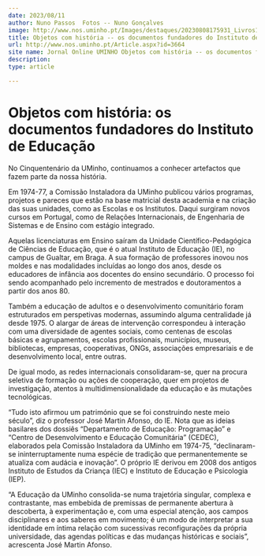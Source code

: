 ```yaml
---
date: 2023/08/11
author: Nuno Passos  Fotos -- Nuno Gonçalves
image: http://www.nos.uminho.pt/Images/destaques/20230808175931_Livros1.jpg
title: Objetos com história -- os documentos fundadores do Instituto de Educação
url: http://www.nos.uminho.pt/Article.aspx?id=3664
site name: Jornal Online UMINHO Objetos com história -- os documentos fundadores do Instituto de Educação
description: 
type: article

---
```

# Objetos com história: os documentos fundadores do Instituto de Educação




No Cinquentenário da UMinho, continuamos a conhecer artefactos que fazem parte da nossa história.

Em 1974-77, a Comissão Instaladora da UMinho publicou vários programas, projetos e pareces que estão na base matricial desta academia e na criação das suas unidades, como as Escolas e os Institutos. Daqui surgiram novos cursos em Portugal, como de Relações Internacionais, de Engenharia de Sistemas e de Ensino com estágio integrado.

Aquelas licenciaturas em Ensino saíram da Unidade Científico-Pedagógica de Ciências de Educação, que é o atual Instituto de Educação (IE), no campus de Gualtar, em Braga. A sua formação de professores inovou nos moldes e nas modalidades incluídas ao longo dos anos, desde os educadores de infância aos docentes do ensino secundário. O processo foi sendo acompanhado pelo incremento de mestrados e doutoramentos a partir dos anos 80.

Também a educação de adultos e o desenvolvimento comunitário foram estruturados em perspetivas modernas, assumindo alguma centralidade já desde 1975. O alargar de áreas de intervenção correspondeu à interação com uma diversidade de agentes sociais, como centenas de escolas básicas e agrupamentos, escolas profissionais, municípios, museus, bibliotecas, empresas, cooperativas, ONGs, associações empresariais e de desenvolvimento local, entre outras.

De igual modo, as redes internacionais consolidaram-se, quer na procura seletiva de formação ou ações de cooperação, quer em projetos de investigação, atentos à multidimensionalidade da educação e às mutações tecnológicas.

“Tudo isto afirmou um património que se foi construindo neste meio século”, diz o professor José Martin Afonso, do IE. Nota que as ideias basilares dos dossiês “Departamento de Educação: Programação” e “Centro de Desenvolvimento e Educação Comunitária” (CEDEC), elaborados pela Comissão Instaladora da UMinho em 1974-75, “declinaram-se ininterruptamente numa espécie de tradição que permanentemente se atualiza com audácia e inovação”. O próprio IE derivou em 2008 dos antigos Instituto de Estudos da Criança (IEC) e Instituto de Educação e Psicologia (IEP).

“A Educação da UMinho consolida-se numa trajetória singular, complexa e contrastante, mas embebida de premissas de permanente abertura à descoberta, à experimentação e, com uma especial atenção, aos campos disciplinares e aos saberes em movimento; é um modo de interpretar a sua identidade em íntima relação com sucessivas reconfigurações da própria universidade, das agendas políticas e das mudanças históricas e sociais”, acrescenta José Martin Afonso.
